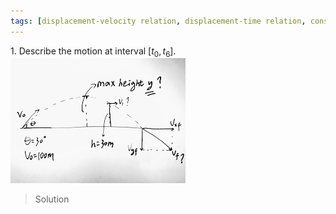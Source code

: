 ```yaml
---
tags: [displacement-velocity relation, displacement-time relation, constant acceleration, gravity, initial velocity, final velocity, kinematic equation, 2-D motion]
---
```


1\. Describe the motion at interval $[t_0, t_6]$.
![Graph 1](../assets/quiz0129_baseball.PNG)
>Solution
